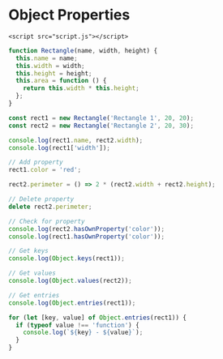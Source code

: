 <!DOCTYPE html>
<html lang="en">
  <head>
    <meta charset="UTF-8" />
    <meta http-equiv="X-UA-Compatible" content="IE=edge" />
    <meta name="viewport" content="width=device-width, initial-scale=1.0" />
    <title>Object Properties</title>
  </head>
  <body>
    <h1>Object Properties</h1>

    <script src="script.js"></script>
  </body>
</html>

```js
function Rectangle(name, width, height) {
  this.name = name;
  this.width = width;
  this.height = height;
  this.area = function () {
    return this.width * this.height;
  };
}

const rect1 = new Rectangle('Rectangle 1', 20, 20);
const rect2 = new Rectangle('Rectangle 2', 20, 30);

console.log(rect1.name, rect2.width);
console.log(rect1['width']);

// Add property
rect1.color = 'red';

rect2.perimeter = () => 2 * (rect2.width + rect2.height);

// Delete property
delete rect2.perimeter;

// Check for property
console.log(rect2.hasOwnProperty('color'));
console.log(rect1.hasOwnProperty('color'));

// Get keys
console.log(Object.keys(rect1));

// Get values
console.log(Object.values(rect2));

// Get entries
console.log(Object.entries(rect1));

for (let [key, value] of Object.entries(rect1)) {
  if (typeof value !== 'function') {
    console.log(`${key} - ${value}`);
  }
}
